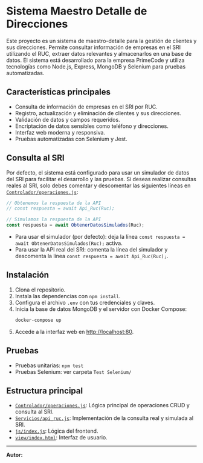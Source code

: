 # Sistema Maestro Detalle de Direcciones

Este proyecto es un sistema de maestro-detalle para la gestión de clientes y sus direcciones. Permite consultar información de empresas en el SRI utilizando el RUC, extraer datos relevantes y almacenarlos en una base de datos. El sistema está desarrollado para la empresa PrimeCode y utiliza tecnologías como Node.js, Express, MongoDB y Selenium para pruebas automatizadas.

## Características principales

- Consulta de información de empresas en el SRI por RUC.
- Registro, actualización y eliminación de clientes y sus direcciones.
- Validación de datos y campos requeridos.
- Encriptación de datos sensibles como teléfono y direcciones.
- Interfaz web moderna y responsiva.
- Pruebas automatizadas con Selenium y Jest.

## Consulta al SRI

Por defecto, el sistema está configurado para usar un simulador de datos del SRI para facilitar el desarrollo y las pruebas. Si deseas realizar consultas reales al SRI, solo debes comentar y descomentar las siguientes líneas en [`Controlador/operaciones.js`](Controlador/operaciones.js):

```js
// Obtenemos la respuesta de la API
// const respuesta = await Api_Ruc(Ruc);

// Simulamos la respuesta de la API
const respuesta = await ObtenerDatosSimulados(Ruc);
```

- Para usar el simulador (por defecto): deja la línea `const respuesta = await ObtenerDatosSimulados(Ruc);` activa.
- Para usar la API real del SRI: comenta la línea del simulador y descomenta la línea `const respuesta = await Api_Ruc(Ruc);`.

## Instalación

1. Clona el repositorio.
2. Instala las dependencias con `npm install`.
3. Configura el archivo `.env` con tus credenciales y claves.
4. Inicia la base de datos MongoDB y el servidor con Docker Compose:
   ```sh
   docker-compose up
   ```
5. Accede a la interfaz web en [http://localhost:80](http://localhost:80).

## Pruebas

- Pruebas unitarias: `npm test`
- Pruebas Selenium: ver carpeta `Test Selenium/`

## Estructura principal

- [`Controlador/operaciones.js`](Controlador/operaciones.js): Lógica principal de operaciones CRUD y consulta al SRI.
- [`Servicios/api_ruc.js`](Servicios/api_ruc.js): Implementación de la consulta real y simulada al SRI.
- [`js/index.js`](js/index.js): Lógica del frontend.
- [`view/index.html`](view/index.html): Interfaz de usuario.

---

**Autor:**